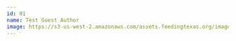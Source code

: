 ```yaml
---
id: 01
name: Test Guest Author
image: https://s3-us-west-2.amazonaws.com/assets.feedingtexas.org/images/staff/gaye-lynn-bailey.JPG
---
```

